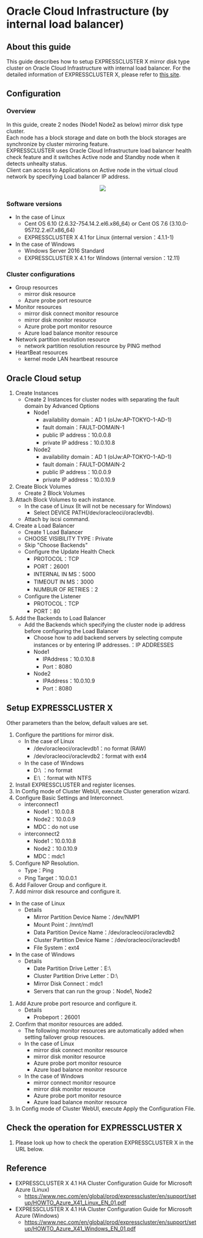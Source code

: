 Oracle Cloud Infrastructure (by internal load balancer)
===

About this guide
---
This guide describes how to setup EXPRESSCLUSTER X mirror disk type cluster on Oracle Cloud Infrastructure with internal load balancer.
For the detailed information of EXPRESSCLUSTER X, please refer to [this site](https://www.nec.com/en/global/prod/expresscluster/index.html).  

Configuration
---
### Overview
In this guide, create 2 nodes (Node1 Node2 as below) mirror disk type cluster.  
Each node has a block storage and date on both the block storages are synchronize by cluster mirroring feature.  
EXPRESSCLUSTER uses Oracle Cloud Infrastructure load balancer health check feature and it switches Active node and Standby node when it detects unhealty status.  
Client can access to Applications on Active node in the virtual cloud network by specifying Load balancer IP address.  

<div align="center">
<img src="https://user-images.githubusercontent.com/52775132/62447428-4c0bc180-b7a0-11e9-92c6-a95233739474.png">
</div>

### Software versions
- In the case of Linux
  - Cent OS 6.10 (2.6.32-754.14.2.el6.x86_64)
    or
    Cent OS 7.6 (3.10.0-957.12.2.el7.x86_64)
  - EXPRESSCLUSTER X 4.1 for Linux (internal version：4.1.1-1)
- In the case of Windows
  - Windows Server 2016 Standard
  - EXPRESSCLUSTER X 4.1 for Windows (internal version：12.11)

### Cluster configurations
- Group resources
  - mirror disk resource
  - Azure probe port resource
- Monitor resources
     - mirror disk connect monitor resource
     - mirror disk monitor resource
     - Azure probe port monitor resource
     - Azure load balance monitor resource
- Network partition resolution resource
  - network partition resolution resource by PING method
- HeartBeat resources
  - kernel mode LAN heartbeat resource

Oracle Cloud setup
---
1. Create Instances
   - Create 2 Instances for cluster nodes with separating the fault domain by Advanced Options
     - Node1
        - availability domain：AD 1 (oIJw:AP-TOKYO-1-AD-1) 
        - fault domain：FAULT-DOMAIN-1
        - public IP address：10.0.0.8
        - private IP address：10.0.10.8
     - Node2
        - availability domain：AD 1 (oIJw:AP-TOKYO-1-AD-1)
        - fault domain：FAULT-DOMAIN-2
        - public IP address：10.0.0.9
        - private IP address：10.0.10.9
1. Create Block Volumes
   - Create 2 Block Volumes
1. Attach Block Volumes to each instance.
   - In the case of Linux (It will not be necessary for Windows)
     - Select DEVICE PATH(/dev/oracleoci/oraclevdb).
   - Attach by iscsi command.
1. Create a Load Balancer
   - Create 1 Load Balancer	
   - CHOOSE VISIBILITY TYPE : Private	
   - Skip "Choose Backends"
   - Configure the Update Health Check
     - PROTOCOL：TCP
     - PORT：26001
     - INTERNAL IN MS：5000
     - TIMEOUT IN MS：3000
     - NUMBUR OF RETRIES：2
   - Configure the Listener
     - PROTOCOL：TCP
     - PORT：80
1. Add the Backends to Load Balancer
   - Add the Backends which specifying the cluster node ip address before configuring the Load Balancer
     - Choose how to add backend servers by selecting compute instances or by entering IP addresses.：IP ADDRESSES
     - Node1
       - IPAddress：10.0.10.8
       - Port：8080
     - Node2
       - IPAddress：10.0.10.9
       - Port：8080

Setup EXPRESSCLUSTER X
---
Other parameters than the below, default values are set.

1. Configure the partitions for mirror disk.
   - In the case of Linux
     - /dev/oracleoci/oraclevdb1：no format (RAW)
     - /dev/oracleoci/oraclevdb2：format with ext4
   - In the case of Windows
     - D:\ ：no format
     - E:\ ：format with NTFS
1. Install EXPRESSCLUSTER and register licenses.
1. In Config mode of Cluster WebUI, execute Cluster generation wizard.
1. Configure Basic Settings and Interconnect.
   - interconnect1
     - Node1：10.0.0.8
     - Node2：10.0.0.9
     - MDC：do not use
   - interconnect2
     - Node1：10.0.10.8
     - Node2：10.0.10.9
     - MDC：mdc1
1. Configure NP Resolution.
   - Type：Ping
   - Ping Target：10.0.0.1
1. Add Failover Group and configure it.
1. Add mirror disk resource and configure it.
  - In the case of Linux
    - Details
      - Mirror Partition Device Name：/dev/NMP1
      - Mount Point：/mnt/md1
      - Data Partition Device Name：/dev/oracleoci/oraclevdb2
      - Cluster Partition Device Name：/dev/oracleoci/oraclevdb1
      - File System：ext4
  - In the case of Windows
    - Details
      - Date Partition Drive Letter：E:\
      - Cluster Partition Drive Letter：D:\
      - Mirror Disk Connect：mdc1
      - Servers that can run the group：Node1, Node2
1. Add Azure probe port resource and configure it.
   - Details
     - Probeport：26001
1. Confirm that monitor resources are added.
   - The following monitor resources are automatically added when setting failover group resouces.
   - In the case of Linux
     - mirror disk connect monitor resource
     - mirror disk monitor resource
     - Azure probe port monitor resource
     - Azure load balance monitor resource
   - In the case of Windows
     - mirror connect monitor resource
     - mirror disk monitor resource
     - Azure probe port monitor resource
     - Azure load balance monitor resource
1. In Config mode of Cluster WebUI, execute Apply the Configuration File.

Check the operation for EXPRESSCLUSTER X
---
1. Please look up how to check the operation EXPRESSCLUSTER X in the URL below.

Reference
---
- EXPRESSCLUSTER X 4.1 HA Cluster Configuration Guide for Microsoft Azure (Linux)
   - https://www.nec.com/en/global/prod/expresscluster/en/support/setup/HOWTO_Azure_X41_Linux_EN_01.pdf
- EXPRESSCLUSTER X 4.1 HA Cluster Configuration Guide for Microsoft Azure (Windows)
   - https://www.nec.com/en/global/prod/expresscluster/en/support/setup/HOWTO_Azure_X41_Windows_EN_01.pdf
